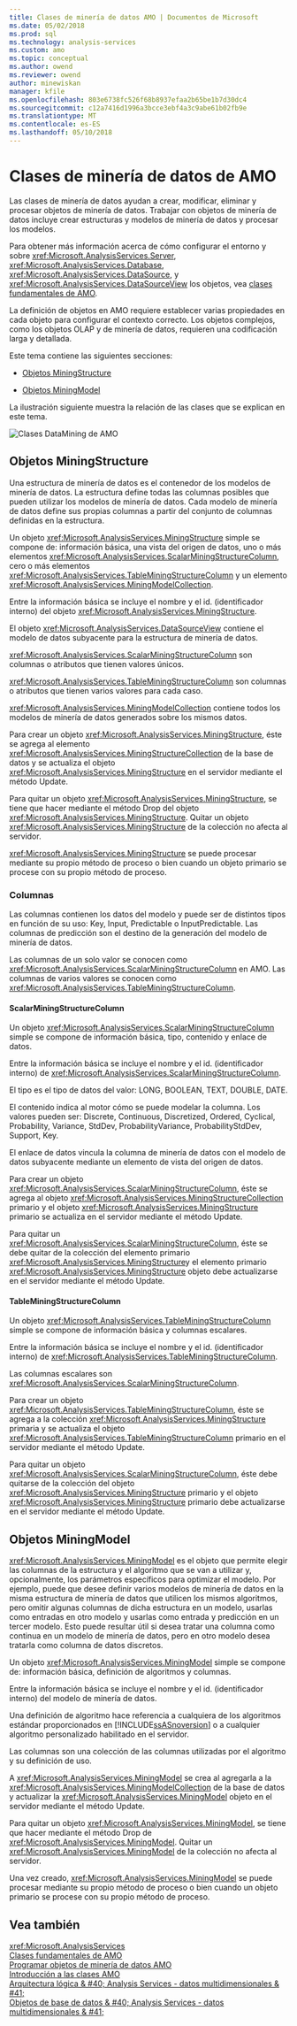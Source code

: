 ```yaml
---
title: Clases de minería de datos AMO | Documentos de Microsoft
ms.date: 05/02/2018
ms.prod: sql
ms.technology: analysis-services
ms.custom: amo
ms.topic: conceptual
ms.author: owend
ms.reviewer: owend
author: minewiskan
manager: kfile
ms.openlocfilehash: 803e6738fc526f68b8937efaa2b65be1b7d30dc4
ms.sourcegitcommit: c12a7416d1996a3bcce3ebf4a3c9abe61b02fb9e
ms.translationtype: MT
ms.contentlocale: es-ES
ms.lasthandoff: 05/10/2018
---
```

# <a name="amo-data-mining-classes"></a>Clases de minería de datos de AMO
  Las clases de minería de datos ayudan a crear, modificar, eliminar y procesar objetos de minería de datos. Trabajar con objetos de minería de datos incluye crear estructuras y modelos de minería de datos y procesar los modelos.  
  
 Para obtener más información acerca de cómo configurar el entorno y sobre <xref:Microsoft.AnalysisServices.Server>, <xref:Microsoft.AnalysisServices.Database>, <xref:Microsoft.AnalysisServices.DataSource>, y <xref:Microsoft.AnalysisServices.DataSourceView> los objetos, vea [clases fundamentales de AMO](../../../analysis-services/multidimensional-models/analysis-management-objects/amo-fundamental-classes.md).  
  
 La definición de objetos en AMO requiere establecer varias propiedades en cada objeto para configurar el contexto correcto. Los objetos complejos, como los objetos OLAP y de minería de datos, requieren una codificación larga y detallada.  
  
 Este tema contiene las siguientes secciones:  
  
-   [Objetos MiningStructure](#MiningStructure)  
  
-   [Objetos MiningModel](#MiningModel)  
  
 La ilustración siguiente muestra la relación de las clases que se explican en este tema.  
  
 ![Clases DataMining de AMO](../../../analysis-services/multidimensional-models/analysis-management-objects/media/amo-dataminingclasses.gif "clases DataMining de AMO")  
  
##  <a name="MiningStructure"></a> Objetos MiningStructure  
 Una estructura de minería de datos es el contenedor de los modelos de minería de datos. La estructura define todas las columnas posibles que pueden utilizar los modelos de minería de datos. Cada modelo de minería de datos define sus propias columnas a partir del conjunto de columnas definidas en la estructura.  
  
 Un objeto <xref:Microsoft.AnalysisServices.MiningStructure> simple se compone de: información básica, una vista del origen de datos, uno o más elementos <xref:Microsoft.AnalysisServices.ScalarMiningStructureColumn>, cero o más elementos <xref:Microsoft.AnalysisServices.TableMiningStructureColumn> y un elemento <xref:Microsoft.AnalysisServices.MiningModelCollection>.  
  
 Entre la información básica se incluye el nombre y el id. (identificador interno) del objeto <xref:Microsoft.AnalysisServices.MiningStructure>.  
  
 El objeto <xref:Microsoft.AnalysisServices.DataSourceView> contiene el modelo de datos subyacente para la estructura de minería de datos.  
  
 <xref:Microsoft.AnalysisServices.ScalarMiningStructureColumn> son columnas o atributos que tienen valores únicos.  
  
 <xref:Microsoft.AnalysisServices.TableMiningStructureColumn> son columnas o atributos que tienen varios valores para cada caso.  
  
 <xref:Microsoft.AnalysisServices.MiningModelCollection> contiene todos los modelos de minería de datos generados sobre los mismos datos.  
  
 Para crear un objeto <xref:Microsoft.AnalysisServices.MiningStructure>, éste se agrega al elemento <xref:Microsoft.AnalysisServices.MiningStructureCollection> de la base de datos y se actualiza el objeto <xref:Microsoft.AnalysisServices.MiningStructure> en el servidor mediante el método Update.  
  
 Para quitar un objeto <xref:Microsoft.AnalysisServices.MiningStructure>, se tiene que hacer mediante el método Drop del objeto <xref:Microsoft.AnalysisServices.MiningStructure>. Quitar un objeto <xref:Microsoft.AnalysisServices.MiningStructure> de la colección no afecta al servidor.  
  
 <xref:Microsoft.AnalysisServices.MiningStructure> se puede procesar mediante su propio método de proceso o bien cuando un objeto primario se procese con su propio método de proceso.  
  
### <a name="columns"></a>Columnas  
 Las columnas contienen los datos del modelo y puede ser de distintos tipos en función de su uso: Key, Input, Predictable o InputPredictable. Las columnas de predicción son el destino de la generación del modelo de minería de datos.  
  
 Las columnas de un solo valor se conocen como <xref:Microsoft.AnalysisServices.ScalarMiningStructureColumn> en AMO. Las columnas de varios valores se conocen como <xref:Microsoft.AnalysisServices.TableMiningStructureColumn>.  
  
#### <a name="scalarminingstructurecolumn"></a>ScalarMiningStructureColumn  
 Un objeto <xref:Microsoft.AnalysisServices.ScalarMiningStructureColumn> simple se compone de información básica, tipo, contenido y enlace de datos.  
  
 Entre la información básica se incluye el nombre y el id. (identificador interno) de <xref:Microsoft.AnalysisServices.ScalarMiningStructureColumn>.  
  
 El tipo es el tipo de datos del valor: LONG, BOOLEAN, TEXT, DOUBLE, DATE.  
  
 El contenido indica al motor cómo se puede modelar la columna. Los valores pueden ser: Discrete, Continuous, Discretized, Ordered, Cyclical, Probability, Variance, StdDev, ProbabilityVariance, ProbabilityStdDev, Support, Key.  
  
 El enlace de datos vincula la columna de minería de datos con el modelo de datos subyacente mediante un elemento de vista del origen de datos.  
  
 Para crear un objeto <xref:Microsoft.AnalysisServices.ScalarMiningStructureColumn>, éste se agrega al objeto <xref:Microsoft.AnalysisServices.MiningStructureCollection> primario y el objeto <xref:Microsoft.AnalysisServices.MiningStructure> primario se actualiza en el servidor mediante el método Update.  
  
 Para quitar un <xref:Microsoft.AnalysisServices.ScalarMiningStructureColumn>, éste se debe quitar de la colección del elemento primario <xref:Microsoft.AnalysisServices.MiningStructure>y el elemento primario <xref:Microsoft.AnalysisServices.MiningStructure> objeto debe actualizarse en el servidor mediante el método Update.  
  
#### <a name="tableminingstructurecolumn"></a>TableMiningStructureColumn  
 Un objeto <xref:Microsoft.AnalysisServices.TableMiningStructureColumn> simple se compone de información básica y columnas escalares.  
  
 Entre la información básica se incluye el nombre y el id. (identificador interno) de <xref:Microsoft.AnalysisServices.TableMiningStructureColumn>.  
  
 Las columnas escalares son <xref:Microsoft.AnalysisServices.ScalarMiningStructureColumn>.  
  
 Para crear un objeto <xref:Microsoft.AnalysisServices.TableMiningStructureColumn>, éste se agrega a la colección <xref:Microsoft.AnalysisServices.MiningStructure> primaria y se actualiza el objeto <xref:Microsoft.AnalysisServices.TableMiningStructureColumn> primario en el servidor mediante el método Update.  
  
 Para quitar un objeto <xref:Microsoft.AnalysisServices.ScalarMiningStructureColumn>, éste debe quitarse de la colección del objeto <xref:Microsoft.AnalysisServices.MiningStructure> primario y el objeto <xref:Microsoft.AnalysisServices.MiningStructure> primario debe actualizarse en el servidor mediante el método Update.  
  
##  <a name="MiningModel"></a> Objetos MiningModel  
 <xref:Microsoft.AnalysisServices.MiningModel> es el objeto que permite elegir las columnas de la estructura y el algoritmo que se van a utilizar y, opcionalmente, los parámetros específicos para optimizar el modelo. Por ejemplo, puede que desee definir varios modelos de minería de datos en la misma estructura de minería de datos que utilicen los mismos algoritmos, pero omitir algunas columnas de dicha estructura en un modelo, usarlas como entradas en otro modelo y usarlas como entrada y predicción en un tercer modelo. Esto puede resultar útil si desea tratar una columna como continua en un modelo de minería de datos, pero en otro modelo desea tratarla como columna de datos discretos.  
  
 Un objeto <xref:Microsoft.AnalysisServices.MiningModel> simple se compone de: información básica, definición de algoritmos y columnas.  
  
 Entre la información básica se incluye el nombre y el id. (identificador interno) del modelo de minería de datos.  
  
 Una definición de algoritmo hace referencia a cualquiera de los algoritmos estándar proporcionados en [!INCLUDE[ssASnoversion](../../../includes/ssasnoversion-md.md)] o a cualquier algoritmo personalizado habilitado en el servidor.  
  
 Las columnas son una colección de las columnas utilizadas por el algoritmo y su definición de uso.  
  
 A <xref:Microsoft.AnalysisServices.MiningModel> se crea al agregarla a la <xref:Microsoft.AnalysisServices.MiningModelCollection> de la base de datos y actualizar la <xref:Microsoft.AnalysisServices.MiningModel> objeto en el servidor mediante el método Update.  
  
 Para quitar un objeto <xref:Microsoft.AnalysisServices.MiningModel>, se tiene que hacer mediante el método Drop de <xref:Microsoft.AnalysisServices.MiningModel>. Quitar un <xref:Microsoft.AnalysisServices.MiningModel> de la colección no afecta al servidor.  
  
 Una vez creado, <xref:Microsoft.AnalysisServices.MiningModel> se puede procesar mediante su propio método de proceso o bien cuando un objeto primario se procese con su propio método de proceso.  
  
## <a name="see-also"></a>Vea también  
 <xref:Microsoft.AnalysisServices>   
 [Clases fundamentales de AMO](../../../analysis-services/multidimensional-models/analysis-management-objects/amo-fundamental-classes.md)   
 [Programar objetos de minería de datos AMO](../../../analysis-services/multidimensional-models/analysis-management-objects/programming-amo-data-mining-objects.md)   
 [Introducción a las clases AMO](../../../analysis-services/multidimensional-models/analysis-management-objects/amo-classes-introduction.md)   
 [Arquitectura lógica & #40; Analysis Services - datos multidimensionales & #41;](../../../analysis-services/multidimensional-models/olap-logical/understanding-microsoft-olap-logical-architecture.md)   
 [Objetos de base de datos & #40; Analysis Services - datos multidimensionales & #41;](../../../analysis-services/multidimensional-models/olap-logical/database-objects-analysis-services-multidimensional-data.md)  
  
  
